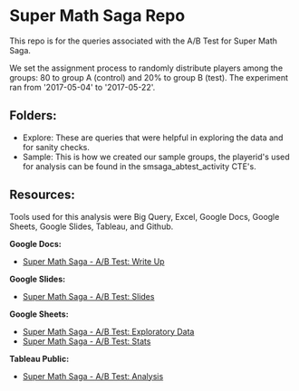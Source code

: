 # Super Math Saga Repo

This repo is for the queries associated with the A/B Test for Super Math Saga.

We set the assignment process to randomly distribute players among the groups: 80 to group A (control) and 20% to group B (test).
The experiment ran from '2017-05-04' to '2017-05-22'.

## **Folders:**
  - Explore: These are queries that were helpful in exploring the data and for sanity checks.
  - Sample: This is how we created our sample groups, the playerid's used for analysis can be found in the smsaga_abtest_activity CTE's.

## **Resources:**
Tools used for this analysis were Big Query, Excel, Google Docs, Google Sheets, Google Slides, Tableau, and Github.

**Google Docs:**
- [Super Math Saga - A/B Test: Write Up](https://docs.google.com/document/d/1NCpddC3BQRpMEd7HtXnhh2D7Q6rqrwy2_IAf6ZhXFow/edit#heading=h.5gql8hcleq1m****)

**Google Slides:**
- [Super Math Saga - A/B Test: Slides](https://docs.google.com/presentation/d/1lV8hs6u3Q67Dl5IZFpz6Db1egdeoIRWtyHEj85aFrGY/edit#slide=id.p)

**Google Sheets:**
- [Super Math Saga - A/B Test: Exploratory Data](https://docs.google.com/spreadsheets/d/1RYy7buW54hl9Uc0lmRG3eHKugGHICoetoR0Tba7d0JE/edit#gid=1041022188)
- [Super Math Saga - A/B Test: Stats](https://docs.google.com/spreadsheets/d/1pqIMVR1lhU49LPrgWTyiAPrlooak6zilTUw8EAqUHwI/edit#gid=659632490)

**Tableau Public:**
- [Super Math Saga - A/B Test: Analysis](https://public.tableau.com/app/profile/zachary.prince/viz/SuperMathSaga-ABTestAnalysis/PurchasesbyGroups)
